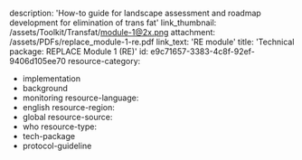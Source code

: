 description: 'How-to guide for landscape assessment and roadmap development for elimination of trans fat'
link_thumbnail: /assets/Toolkit/Transfat/module-1@2x.png
attachment: /assets/PDFs/replace_module-1-re.pdf
link_text: 'RE module'
title: 'Technical package: REPLACE Module 1 (RE)'
id: e9c71657-3383-4c8f-92ef-9406d105ee70
resource-category:
  - implementation
  - background
  - monitoring
resource-language:
  - english
resource-region:
  - global
resource-source:
  - who
resource-type:
  - tech-package
  - protocol-guideline
